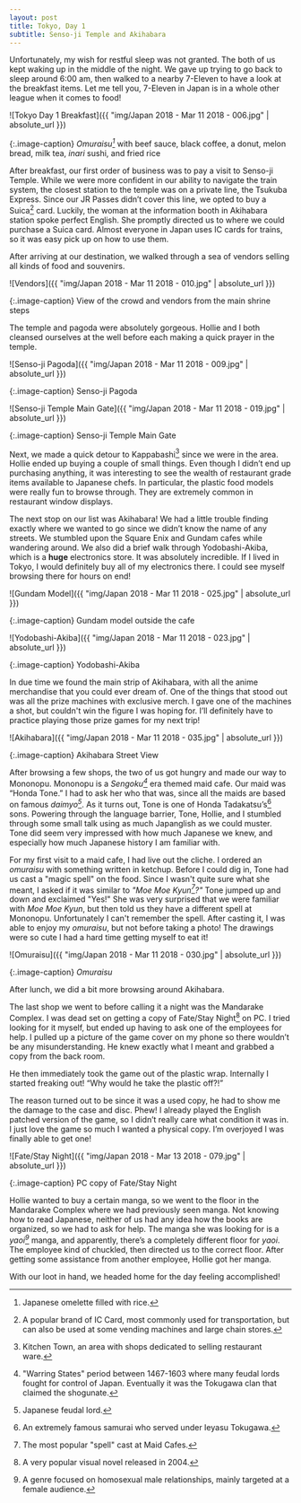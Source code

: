 ```yaml
---
layout: post
title: Tokyo, Day 1
subtitle: Senso-ji Temple and Akihabara
---
```


Unfortunately, my wish for restful sleep was not granted. The both of us kept waking up in the middle of the night. We gave up trying to go back to sleep around 6:00 am, then walked to a nearby 7-Eleven to have a look at the breakfast items. Let me tell you, 7-Eleven in Japan is in a whole other league when it comes to food!

![Tokyo Day 1 Breakfast]({{ "img/Japan 2018 - Mar 11 2018 - 006.jpg" | absolute_url }})

{:.image-caption}
_Omuraisu[^1]_ with beef sauce, black coffee, a donut, melon bread, milk tea, _inari_ sushi, and fried rice

After breakfast, our first order of business was to pay a visit to Senso-ji Temple. While we were more confident in our ability to navigate the train system, the closest station to the temple was on a private line, the Tsukuba Express. Since our JR Passes didn’t cover this line, we opted to buy a Suica[^2] card. Luckily, the woman at the information booth in Akihabara station spoke perfect English. She promptly directed us to where we could purchase a Suica card. Almost everyone in Japan uses IC cards for trains, so it was easy pick up on how to use them.

After arriving at our destination, we walked through a sea of vendors selling all kinds of food and souvenirs.

![Vendors]({{ "img/Japan 2018 - Mar 11 2018 - 010.jpg" | absolute_url }})

{:.image-caption}
View of the crowd and vendors from the main shrine steps

The temple and pagoda were absolutely gorgeous. Hollie and I both cleansed ourselves at the well before each making a quick prayer in the temple.

![Senso-ji Pagoda]({{ "img/Japan 2018 - Mar 11 2018 - 009.jpg" | absolute_url }})

{:.image-caption}
Senso-ji Pagoda

![Senso-ji Temple Main Gate]({{ "img/Japan 2018 - Mar 11 2018 - 019.jpg" | absolute_url }})

{:.image-caption}
Senso-ji Temple Main Gate

Next, we made a quick detour to Kappabashi[^3] since we were in the area. Hollie ended up buying a couple of small things. Even though I didn’t end up purchasing anything, it was interesting to see the wealth of restaurant grade items available to Japanese chefs. In particular, the plastic food models were really fun to browse through. They are extremely common in restaurant window displays.

The next stop on our list was Akihabara! We had a little trouble finding exactly where we wanted to go since we didn’t know the name of any streets. We stumbled upon the Square Enix and Gundam cafes while wandering around. We also did a brief walk through Yodobashi-Akiba, which is a **huge** electronics store. It was absolutely incredible. If I lived in Tokyo, I would definitely buy all of my electronics there. I could see myself browsing there for hours on end!

![Gundam Model]({{ "img/Japan 2018 - Mar 11 2018 - 025.jpg" | absolute_url }})

{:.image-caption}
Gundam model outside the cafe

![Yodobashi-Akiba]({{ "img/Japan 2018 - Mar 11 2018 - 023.jpg" | absolute_url }})

{:.image-caption}
Yodobashi-Akiba

In due time we found the main strip of Akihabara, with all the anime merchandise that you could ever dream of. One of the things that stood out was all the prize machines with exclusive merch. I gave one of the machines a shot, but couldn't win the figure I was hoping for. I’ll definitely have to practice playing those prize games for my next trip!

![Akihabara]({{ "img/Japan 2018 - Mar 11 2018 - 035.jpg" | absolute_url }})

{:.image-caption}
Akihabara Street View

After browsing a few shops, the two of us got hungry and made our way to Mononopu. Mononopu is a _Sengoku[^4]_ era themed maid cafe. Our maid was “Honda Tone.” I had to ask her who that was, since all the maids are based on famous _daimyo[^5]_. As it turns out, Tone is one of Honda Tadakatsu’s[^6] sons. Powering through the language barrier, Tone, Hollie, and I stumbled through some small talk using as much Japanglish as we could muster. Tone did seem very impressed with how much Japanese we knew, and especially how much Japanese history I am familiar with.

For my first visit to a maid cafe, I had live out the cliche. I ordered an _omuraisu_ with something written in ketchup. Before I could dig in, Tone had us cast a "magic spell" on the food. Since I wasn't quite sure what she meant, I asked if it was similar to _"Moe Moe Kyun[^7]?"_ Tone jumped up and down and exclaimed "Yes!" She was very surprised that we were familiar with _Moe Moe Kyun_, but then told us they have a different spell at Mononopu. Unfortunately I can't remember the spell. After casting it, I was able to enjoy my _omuraisu_, but not before taking a photo! The drawings were so cute I had a hard time getting myself to eat it!

![Omuraisu]({{ "img/Japan 2018 - Mar 11 2018 - 030.jpg" | absolute_url }})

{:.image-caption}
_Omuraisu_

After lunch, we did a bit more browsing around Akihabara.

The last shop we went to before calling it a night was the Mandarake Complex. I was dead set on getting a copy of Fate/Stay Night[^8] on PC. I tried looking for it myself, but ended up having to ask one of the employees for help. I pulled up a picture of the game cover on my phone so there wouldn’t be any misunderstanding. He knew exactly what I meant and grabbed a copy from the back room.

He then immediately took the game out of the plastic wrap. Internally I started freaking out! “Why would he take the plastic off?!”

The reason turned out to be since it was a used copy, he had to show me the damage to the case and disc. Phew! I already played the English patched version of the game, so I didn’t really care what condition it was in. I just love the game so much I wanted a physical copy. I’m overjoyed I was finally able to get one!

![Fate/Stay Night]({{ "img/Japan 2018 - Mar 13 2018 - 079.jpg" | absolute_url }})

{:.image-caption}
PC copy of Fate/Stay Night

Hollie wanted to buy a certain manga, so we went to the floor in the Mandarake Complex where we had previously seen manga. Not knowing how to read Japanese, neither of us had any idea how the books are organized, so we had to ask for help. The manga she was looking for is a _yaoi[^9]_ manga, and apparently, there’s a completely different floor for _yaoi_. The employee kind of chuckled, then directed us to the correct floor. After getting some assistance from another employee, Hollie got her manga.

With our loot in hand, we headed home for the day feeling accomplished!

[^1]: Japanese omelette filled with rice.
[^2]: A popular brand of IC Card, most commonly used for transportation, but can also be used at some vending machines and large chain stores.
[^3]: Kitchen Town, an area with shops dedicated to selling restaurant ware.
[^4]: "Warring States" period between 1467-1603 where many feudal lords fought for control of Japan. Eventually it was the Tokugawa clan that claimed the shogunate.
[^5]: Japanese feudal lord.
[^6]: An extremely famous samurai who served under Ieyasu Tokugawa.
[^7]: The most popular "spell" cast at Maid Cafes.
[^8]: A very popular visual novel released in 2004.
[^9]: A genre focused on homosexual male relationships, mainly targeted at a female audience.